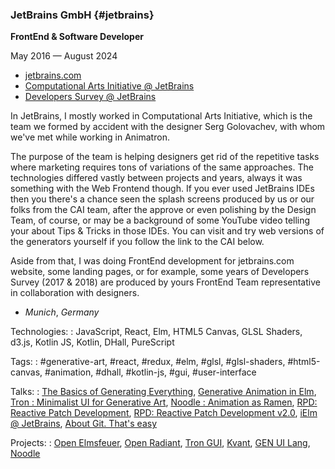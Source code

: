 ### JetBrains GmbH {#jetbrains}

**FrontEnd & Software Developer**

May 2016 — August 2024

- [jetbrains.com](https://jetbrains.com)
- [Computational Arts Initiative @ JetBrains](https://cai.jetbrains.com)
- [Developers Survey @ JetBrains](https://www.jetbrains.com/lp/devecosystem-2023/)

In JetBrains, I mostly worked in Computational Arts Initiative, which is the team we formed by accident with the designer Serg Golovachev, with whom we've met while working in Animatron.

The purpose of the team is helping designers get rid of the repetitive tasks where marketing requires tons of variations of the same approaches. The technologies differed vastly between projects and years, always it was something with the Web Frontend though.
If you ever used JetBrains IDEs then you there's a chance seen the splash screens produced by us or our folks from the CAI team, after the approve or even polishing by the Design Team, of course, or may be a background of some YouTube video telling your about Tips & Tricks in those IDEs.
You can visit and try web versions of the generators yourself if you follow the link to the CAI below.

Aside from that, I was doing FrontEnd development for jetbrains.com website, some landing pages, or for example, some years of Developers Survey (2017 & 2018) are produced by yours FrontEnd Team representative in collaboration with designers.

- *Munich*, *Germany*

Technologies:
:  JavaScript, React, Elm, HTML5 Canvas, GLSL Shaders, d3.js, Kotlin JS, Kotlin, DHall, PureScript

Tags:
:  #generative-art, #react, #redux, #elm, #glsl, #glsl-shaders, #html5-canvas, #animation, #dhall, #kotlin-js, #gui, #user-interface

Talks:
:  [The Basics of Generating Everything](Talks.md#basics-of-genart), [Generative Animation in Elm](Talks.md#elm-gen-art), [Tron : Minimalist UI for Generative Art](Talks.md#tron-jb), [Noodle : Animation as Ramen](Talks.md#noodle-jb), [RPD: Reactive Patch Development](Talks.md#rpd-patch-dev-1), [RPD: Reactive Patch Development v2.0](Talks.md#rpd-patch-dev-2), [iElm @ JetBrains](Talks.md#ielm-jb), [About Git. That's easy](Talks.md#pro-git)

Projects:
:  [Open Elmsfeuer](ProjectsList.md#open-elmsfeuer), [Open Radiant](ProjectsList.md#open-radiant), [Tron GUI](ProjectsList.md#tron-gui), [Kvant](ProjectsList.md#kvant), [GEN UI Lang](ProjectsList.md#gen-ui), [Noodle](ProjectsList.md#noodle)
